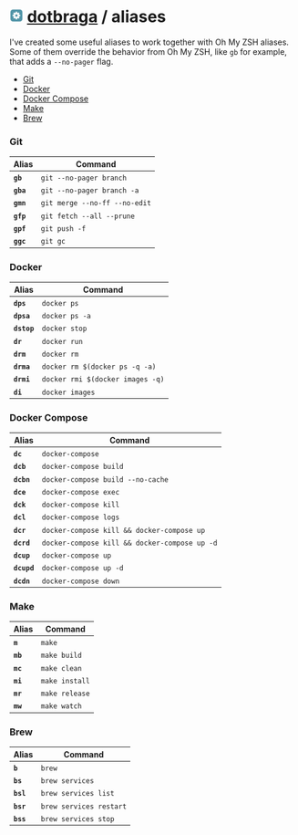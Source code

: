 <h1>
  <img src="../src/images/icons/config-icon.png" width="24" /> <a href="../README.md"><b>dotbraga</b></a> / aliases
</h1>

I've created some useful aliases to work together with Oh My ZSH aliases. Some of them override the behavior from Oh My ZSH, like `gb` for example, that adds a `--no-pager` flag.

<!-- TOC -->

- [Git](#git)
- [Docker](#docker)
- [Docker Compose](#docker-compose)
- [Make](#make)
- [Brew](#brew)

<!-- /TOC -->

### Git

| Alias     | Command                       |
|-----------|-------------------------------|
| **`gb`**  | `git --no-pager branch`       |
| **`gba`** | `git --no-pager branch -a`    |
| **`gmn`** | `git merge --no-ff --no-edit` |
| **`gfp`** | `git fetch --all --prune`     |
| **`gpf`** | `git push -f`                 |
| **`ggc`** | `git gc`                      |

### Docker

| Alias       | Command                          |
|-------------|----------------------------------|
| **`dps`**   | `docker ps`                      |
| **`dpsa`**  | `docker ps -a`                   |
| **`dstop`** | `docker stop`                    |
| **`dr`**    | `docker run`                     |
| **`drm`**   | `docker rm`                      |
| **`drma`**  | `docker rm $(docker ps -q -a)`   |
| **`drmi`**  | `docker rmi $(docker images -q)` |
| **`di`**    | `docker images`                  |

### Docker Compose

| Alias       | Command                                       |
|-------------|-----------------------------------------------|
| **`dc`**    | `docker-compose`                              |
| **`dcb`**   | `docker-compose build`                        |
| **`dcbn`**  | `docker-compose build --no-cache`             |
| **`dce`**   | `docker-compose exec`                         |
| **`dck`**   | `docker-compose kill`                         |
| **`dcl`**   | `docker-compose logs`                         |
| **`dcr`**   | `docker-compose kill && docker-compose up`    |
| **`dcrd`**  | `docker-compose kill && docker-compose up -d` |
| **`dcup`**  | `docker-compose up`                           |
| **`dcupd`** | `docker-compose up -d`                        |
| **`dcdn`**  | `docker-compose down`                         |

### Make

| Alias    | Command        |
|----------|----------------|
| **`m`**  | `make`         |
| **`mb`** | `make build`   |
| **`mc`** | `make clean`   |
| **`mi`** | `make install` |
| **`mr`** | `make release` |
| **`mw`** | `make watch`   |

### Brew

| Alias     | Command                 |
|-----------|-------------------------|
| **`b`**   | `brew`                  |
| **`bs`**  | `brew services`         |
| **`bsl`** | `brew services list`    |
| **`bsr`** | `brew services restart` |
| **`bss`** | `brew services stop`    |
